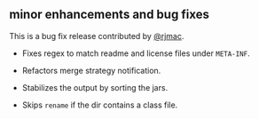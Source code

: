 ## minor enhancements and bug fixes

This is a bug fix release contributed by [@rjmac][@rjmac].

- Fixes regex to match readme and license files under `META-INF`.
- Refactors merge strategy notification.
- Stabilizes the output by sorting the jars.
- Skips `rename` if the dir contains a class file.

  [@rjmac]: https://github.com/rjmac
